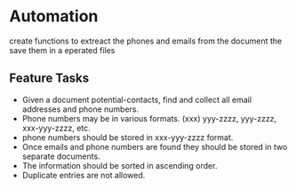 # Automation

create functions to extreact the phones and emails from the document the save them in a eperated files

## Feature Tasks

- Given a document potential-contacts, find and collect all email addresses and phone numbers.
- Phone numbers may be in various formats.
(xxx) yyy-zzzz, yyy-zzzz, xxx-yyy-zzzz, etc.
- phone numbers should be stored in xxx-yyy-zzzz format.
- Once emails and phone numbers are found they should be stored in two separate documents.
- The information should be sorted in ascending order.
- Duplicate entries are not allowed.
